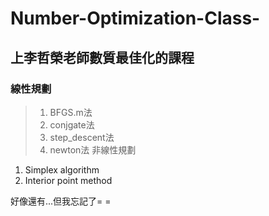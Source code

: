 # Number-Optimization-Class-
## 上李哲榮老師數質最佳化的課程

### 線性規劃
>1. BFGS.m法
>2. conjgate法
>3. step_descent法
>4. newton法
> 非線性規劃
1. Simplex algorithm
2. Interior point method


好像還有...但我忘記了= =
